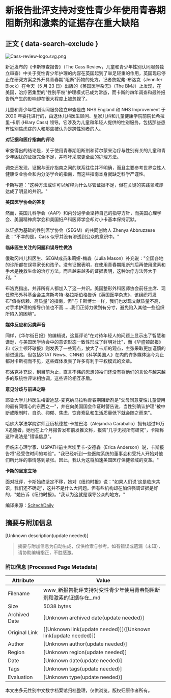 # 新报告批评支持对变性青少年使用青春期阻断剂和激素的证据存在重大缺陷

## 正文 { data-search-exclude }


![Cass-review-logo.svg.png](https://static.cnbetacdn.com/article/2024/0524/0598dc4cc17f60c.png)

新近发布的《卡斯审查报告》（The Cass Review，儿童和青少年性别认同服务独立审查）中关于变性青少年护理的内容在英国起到了举足轻重的作用，英国现已停止在研究方案之外开具青春期"阻断"药物的处方。记者詹妮弗-布洛克（Jennifer Block）在今天（5 月 23 日）出版的《英国医学杂志》（The BMJ）上发现，在美国，治疗密集型的"性别平权"护理模式已成为常态，而卡斯的四年调查和最终报告所产生的影响却在很大程度上被忽视了。

儿童和青少年性别认同服务独立审查是由 NHS England 和 NHS Improvement 于 2020 年委托进行的，由退休儿科医生顾问、皇家儿科和儿童健康学院前院长希拉里·卡斯 (Hilary Cass) 领导。它涉及为儿童和年轻人提供的性别服务，包括那些患有性别焦虑症的人和那些被认为是跨性别者的人。

**对证据和医疗指南的评论**

审查得出的结论是，关于使用青春期阻断剂和荷尔蒙来治疗与性别有关的儿童和青少年困扰的证据完全不足，并呼吁采取更全面的护理方法。

调查还发现，证据与医疗指南之间的联系往往并不明确，而且主要参考世界变性人健康专业协会和内分泌学会的指南，而这些指南本身就缺乏科学严谨性。

卡斯写道："这种方法或许可以解释为什么尽管证据不足，但在关键的实践领域却达成了明显的共识。"

**美国医学协会的答复**

然而，美国儿科学会（AAP）和内分泌学会坚持自己的指导方针，而美国心理学会、美国精神病学会和美国妇产科医师学会却对小卡基本保持沉默。

以证据为基础的性别医学协会（SEGM）的共同创始人 Zhenya Abbruzzese 说："不幸的是，Cass 似乎并没有渗透到公众的意识中。"

**临床医生关注的问题和误导性做法**

俄勒冈州儿科医生、SEGM成员朱莉娅-梅森（Julia Mason）补充说："全国各地的诊所都在误导家长和孩子。没有证据表明，在使用青春期阻断剂后再使用激素和手术是挽救生命的治疗方法，而且越来越多的证据表明，这种治疗方法弊大于利。"

布洛克指出，并非所有人都加入了这一共识。美国整形外科医师协会前任主席、现任整形外科基金会主席斯考特-格拉斯伯格告诉《英国医学杂志》，该组织将发布"值得信赖、高质量"的指南，但"与卡斯博士一样，我们也发现文献质量不高，对手术护理的指导价值也不高......我们正努力做到有分寸，避免陷入其他一些组织所陷入的困境"。

**媒体反应和另类声音**

同样，《华尔街日报》的编辑说，这篇评论"在对待年轻人的问题上显示出了智慧和谦逊，与美国医学协会中的意识形态一致性形成了鲜明对比"，而《华盛顿邮报》和《波士顿环球报》则发表了一些观点，放大了卡斯的观点，主张采取更加谨慎的前进道路。但包括STAT News、CNN和《科学美国人》在内的许多媒体迄今为止都对卡斯视而不见，这些媒体发表了许多有利于平权模式的文章。

布洛克补充说，到目前为止，直言不讳的思想领袖们还没有将他们的言论与越来越多的系统性评论相协调，这些评论相互矛盾。

**意见分歧与前进之路**

耶鲁大学儿科医生梅雷迪瑟-麦克纳马拉称青春期阻断剂是"父母同意变性儿童使用的最有同情心的东西之一"，并在向美国国会作证时警告说，当性别确认护理"被中断或限制时，自杀、抑郁、焦虑、饮食紊乱和生活质量低下就会随之而来"。

哈佛大学法学院讲师亚历杭德拉-卡拉巴洛（Alejandra Caraballo）拥有超过16万X追随者，她也在上个月报告发布前发推文称，报告"几乎无视所有研究"，卡斯称这种说法是"错误信息"。

但临床心理学家、USPATH前主席埃里卡-安德森（Erica Anderson）说，卡斯报告将"经受住时间的考验"。"我已经听到一些医院系统的董事会和受托人开始对他们所允许的事情感到紧张。因此，我认为这将加速美国医疗保健领域的变革。"

**卡斯的坚定立场**

面对批评，卡斯始终坚定不移，她对《纽约时报》说："如果人们说'这是临床共识，我们还不确定'，这并不是什么大问题。但有些机构却在加倍强调证据是好的，"她告诉《纽约时报》。"我认为这就是误导公众的地方。"

编译来源：[ScitechDaily](https://scitechdaily.com/startling-gaps-in-transgender-treatment-evidence-largely-ignored-in-the-us/)
<!-- tcd_original_link https://www.cnbeta.com.tw/articles/science/1432150.htm -->


## 摘要与附加信息

<!-- tcd_abstract -->
[Unknown description(update needed)]
<!-- tcd_abstract_end -->

> 摘要与附加信息为自动生成，仅供检索与参考。如有错误或遗漏（未知），请协助编辑指正，不胜感激。

### 附加信息 [Processed Page Metadata]

| Attribute       | Value                                  |
|-----------------|----------------------------------------|
| Filename        | www_新报告批评支持对变性青少年使用青春期阻断剂和激素的证据存在_.md                             |
| Size            | 5038 bytes                           |
| Archived Date   | [Unknown archived date(update needed)]                             |
| Original Link   | [[Unknown link(update needed)]]([Unknown link(update needed)])                       |
| Author          | [Unknown author(update needed)]                               |
| Region          | [Unknown region(update needed)]                               |
| Date            | [Unknown date(update needed)]                                 |
| Tags            | [Unknown tags(update needed)]                                 |
| Evaluation            | [Unknown type(update needed)]                                 |
<!-- tcd_table_end -->

本文由多元性别中文数字档案馆归档整理，仅供浏览。版权归原作者所有。

